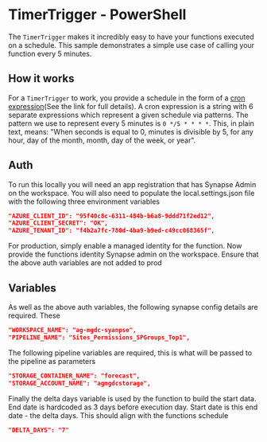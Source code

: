 # TimerTrigger - PowerShell

The `TimerTrigger` makes it incredibly easy to have your functions executed on a schedule. This sample demonstrates a simple use case of calling your function every 5 minutes.

## How it works

For a `TimerTrigger` to work, you provide a schedule in the form of a [cron expression](https://en.wikipedia.org/wiki/Cron#CRON_expression)(See the link for full details). A cron expression is a string with 6 separate expressions which represent a given schedule via patterns. The pattern we use to represent every 5 minutes is `0 */5 * * * *`. This, in plain text, means: "When seconds is equal to 0, minutes is divisible by 5, for any hour, day of the month, month, day of the week, or year".

## Auth

To run this locally you will need an app registration that has Synapse Admin on the workspace. You will also need to populate the local.settings.json file with the following three environment variables

```json
"AZURE_CLIENT_ID": "95f40c8c-6311-484b-b6a8-9ddd71f2ed12",
"AZURE_CLIENT_SECRET": "OK",
"AZURE_TENANT_ID": "f4b2a7fc-780d-4ba9-b9ed-c49cc068365f",
```

For production, simply enable a managed identity for the function. Now provide the functions identity Synapse admin on the workspace. Ensure that the above auth variables are not added to prod


## Variables

As well as the above auth variables, the following synapse config details are required. These

```json
"WORKSPACE_NAME": "ag-mgdc-syanpse",
"PIPELINE_NAME": "Sites_Permissions_SPGroups_Top1",
```

The following pipeline variables are required, this is what will be passed to the pipeline as parameters

```json
"STORAGE_CONTAINER_NAME": "forecast",
"STORAGE_ACCOUNT_NAME": "agmgdcstorage",
```

Finally the delta days variable is used by the function to build the start data. End date is hardcoded as 3 days before execution day. Start date is this end date - the delta days. This should align with the functions schedule

``` json
"DELTA_DAYS": "7"
```



